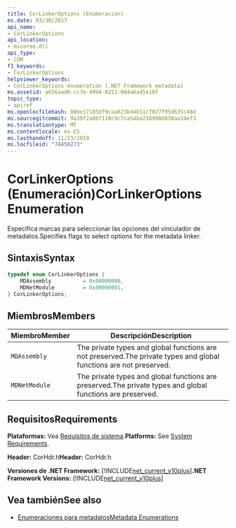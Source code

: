 ```yaml
---
title: CorLinkerOptions (Enumeración)
ms.date: 03/30/2017
api_name:
- CorLinkerOptions
api_location:
- mscoree.dll
api_type:
- COM
f1_keywords:
- CorLinkerOptions
helpviewer_keywords:
- CorLinkerOptions enumeration [.NET Framework metadata]
ms.assetid: a656aad6-cc7e-4994-8251-004a6a45e18f
topic_type:
- apiref
ms.openlocfilehash: 086e17185df9caa823b44b51cf027f95d635c48d
ms.sourcegitcommit: 9a39f2a06f110c9c7ca54ba216900d038aa14ef3
ms.translationtype: MT
ms.contentlocale: es-ES
ms.lasthandoff: 11/23/2019
ms.locfileid: "74450273"
---
```

# <a name="corlinkeroptions-enumeration"></a><span data-ttu-id="06d34-102">CorLinkerOptions (Enumeración)</span><span class="sxs-lookup"><span data-stu-id="06d34-102">CorLinkerOptions Enumeration</span></span>
<span data-ttu-id="06d34-103">Especifica marcas para seleccionar las opciones del vinculador de metadatos.</span><span class="sxs-lookup"><span data-stu-id="06d34-103">Specifies flags to select options for the metadata linker.</span></span>  
  
## <a name="syntax"></a><span data-ttu-id="06d34-104">Sintaxis</span><span class="sxs-lookup"><span data-stu-id="06d34-104">Syntax</span></span>  
  
```cpp  
typedef enum CorLinkerOptions {  
    MDAssembly          = 0x00000000,  
    MDNetModule         = 0x00000001,  
} CorLinkerOptions;  
```  
  
## <a name="members"></a><span data-ttu-id="06d34-105">Miembros</span><span class="sxs-lookup"><span data-stu-id="06d34-105">Members</span></span>  
  
|<span data-ttu-id="06d34-106">Miembro</span><span class="sxs-lookup"><span data-stu-id="06d34-106">Member</span></span>|<span data-ttu-id="06d34-107">Descripción</span><span class="sxs-lookup"><span data-stu-id="06d34-107">Description</span></span>|  
|------------|-----------------|  
|`MDAssembly`|<span data-ttu-id="06d34-108">The private types and global functions are not preserved.</span><span class="sxs-lookup"><span data-stu-id="06d34-108">The private types and global functions are not preserved.</span></span>|  
|`MDNetModule`|<span data-ttu-id="06d34-109">The private types and global functions are preserved.</span><span class="sxs-lookup"><span data-stu-id="06d34-109">The private types and global functions are preserved.</span></span>|  
  
## <a name="requirements"></a><span data-ttu-id="06d34-110">Requisitos</span><span class="sxs-lookup"><span data-stu-id="06d34-110">Requirements</span></span>  
 <span data-ttu-id="06d34-111">**Plataformas:** Vea [Requisitos de sistema](../../../../docs/framework/get-started/system-requirements.md).</span><span class="sxs-lookup"><span data-stu-id="06d34-111">**Platforms:** See [System Requirements](../../../../docs/framework/get-started/system-requirements.md).</span></span>  
  
 <span data-ttu-id="06d34-112">**Header:** CorHdr.h</span><span class="sxs-lookup"><span data-stu-id="06d34-112">**Header:** CorHdr.h</span></span>  
  
 <span data-ttu-id="06d34-113">**Versiones de .NET Framework:** [!INCLUDE[net_current_v10plus](../../../../includes/net-current-v10plus-md.md)]</span><span class="sxs-lookup"><span data-stu-id="06d34-113">**.NET Framework Versions:** [!INCLUDE[net_current_v10plus](../../../../includes/net-current-v10plus-md.md)]</span></span>  
  
## <a name="see-also"></a><span data-ttu-id="06d34-114">Vea también</span><span class="sxs-lookup"><span data-stu-id="06d34-114">See also</span></span>

- [<span data-ttu-id="06d34-115">Enumeraciones para metadatos</span><span class="sxs-lookup"><span data-stu-id="06d34-115">Metadata Enumerations</span></span>](../../../../docs/framework/unmanaged-api/metadata/metadata-enumerations.md)
